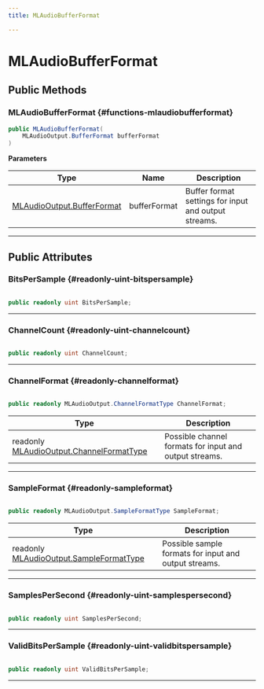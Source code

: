 ```yaml
---
title: MLAudioBufferFormat

---
```


# MLAudioBufferFormat










## Public Methods

###  MLAudioBufferFormat {#functions-mlaudiobufferformat}

```csharp
public MLAudioBufferFormat(
    MLAudioOutput.BufferFormat bufferFormat
)
```


**Parameters**

| Type | Name  | Description  | 
|--|--|--|
| [MLAudioOutput.BufferFormat](/versioned_docs/version-02-Aug-2023/unity-api/api/UnityEngine.XR.MagicLeap/MLAudioOutput/UnityEngine.XR.MagicLeap.MLAudioOutput.BufferFormat.md) |bufferFormat|Buffer format settings for input and output streams. |






-----------

## Public Attributes

### BitsPerSample {#readonly-uint-bitspersample}

```csharp

public readonly uint BitsPerSample;

```






-----------

### ChannelCount {#readonly-uint-channelcount}

```csharp

public readonly uint ChannelCount;

```






-----------

### ChannelFormat {#readonly-channelformat}

```csharp

public readonly MLAudioOutput.ChannelFormatType ChannelFormat;

```

| Type | Description  | 
|--|--|
| readonly [MLAudioOutput.ChannelFormatType](/versioned_docs/version-02-Aug-2023/unity-api/api/UnityEngine.XR.MagicLeap/MLAudioOutput/UnityEngine.XR.MagicLeap.MLAudioOutput.md#uint-channelformattype) | Possible channel formats for input and output streams.  |





-----------

### SampleFormat {#readonly-sampleformat}

```csharp

public readonly MLAudioOutput.SampleFormatType SampleFormat;

```

| Type | Description  | 
|--|--|
| readonly [MLAudioOutput.SampleFormatType](/versioned_docs/version-02-Aug-2023/unity-api/api/UnityEngine.XR.MagicLeap/MLAudioOutput/UnityEngine.XR.MagicLeap.MLAudioOutput.md#uint-sampleformattype) | Possible sample formats for input and output streams.  |





-----------

### SamplesPerSecond {#readonly-uint-samplespersecond}

```csharp

public readonly uint SamplesPerSecond;

```






-----------

### ValidBitsPerSample {#readonly-uint-validbitspersample}

```csharp

public readonly uint ValidBitsPerSample;

```






-----------


